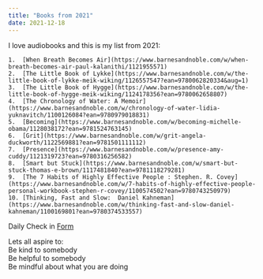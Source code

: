 ```yaml
---
title: "Books from 2021"
date: 2021-12-18
---
```



I love audiobooks and this is my list from 2021:  

	1.	[When Breath Becomes Air](https://www.barnesandnoble.com/w/when-breath-becomes-air-paul-kalanithi/1121955571)  
	2.	[The Little Book of Lykke](https://www.barnesandnoble.com/w/the-little-book-of-lykke-meik-wiking/1126557547?ean=9780062820334&aug=1)  
	3.	[The Little Book of Hygge](https://www.barnesandnoble.com/w/the-little-book-of-hygge-meik-wiking/1124178356?ean=9780062658807)  
	4.	[The Chronology of Water: A Memoir](https://www.barnesandnoble.com/w/chronology-of-water-lidia-yuknavitch/1100126084?ean=9780979018831)  
	5.	[Becoming](https://www.barnesandnoble.com/w/becoming-michelle-obama/1128038172?ean=9781524763145)  
	6.	[Grit](https://www.barnesandnoble.com/w/grit-angela-duckworth/1122569881?ean=9781501111112)  
	7.	[Presence](https://www.barnesandnoble.com/w/presence-amy-cuddy/1121319723?ean=9780316256582)  
	8.	[Smart but Stuck](https://www.barnesandnoble.com/w/smart-but-stuck-thomas-e-brown/1117481840?ean=9781118279281)  
	9.	[The 7 Habits of Highly Effective People : Stephen. R. Covey](https://www.barnesandnoble.com/w/7-habits-of-highly-effective-people-personal-workbook-stephen-r-covey/1100574502?ean=9780743250979)  
	10.	[Thinking, Fast and Slow:  Daniel Kahneman](https://www.barnesandnoble.com/w/thinking-fast-and-slow-daniel-kahneman/1100169801?ean=9780374533557)  


Daily Check in [Form](https://forms.gle/BRA4EH2sMoZdLPgE8)

Lets all aspire to:  
Be kind to somebody  
Be helpful to somebody  
Be mindful about what you are doing
